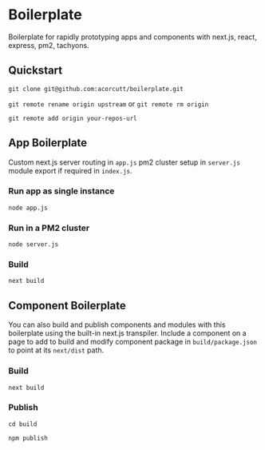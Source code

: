 # Boilerplate

Boilerplate for rapidly prototyping apps and components with next.js, react, express, pm2, tachyons.

## Quickstart

`git clone git@github.com:acorcutt/boilerplate.git`

`git remote rename origin upstream` or `git remote rm origin`

`git remote add origin your-repos-url`

## App Boilerplate

Custom next.js server routing in `app.js` pm2 cluster setup in `server.js` module export if required in `index.js`.

### Run app as single instance
`node app.js`

### Run in a PM2 cluster
`node server.js`

### Build
`next build`

## Component Boilerplate

You can also build and publish components and modules with this boilerplate using the built-in next.js transpiler.
Include a component on a page to add to build and modify component package in `build/package.json` to point at its `next/dist` path.

### Build
`next build`

### Publish
`cd build`

`npm publish`